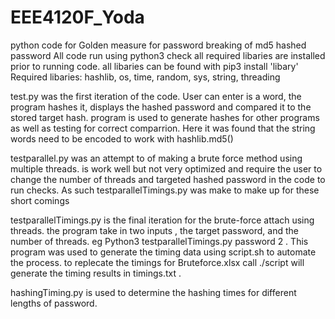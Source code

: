 # EEE4120F_Yoda
python code for Golden measure for password breaking of md5 hashed password
All code run using python3
check all required libaries are installed prior to running code. all libaries can be found with pip3 install 'libary'
Required libaries: hashlib, os, time, random, sys, string, threading

test.py was the first iteration of the code. User can enter is a word, the program hashes it, displays the hashed password and compared it to the stored target hash. program is used to generate hashes for other programs as well as testing for correct comparrion. Here it was found that the string words need to be encoded to work with hashlib.md5() 

testparallel.py was an attempt to of making a brute force method using multiple threads. is work well but not very optimized and require the user to change the number of threads and targeted hashed password in the code to run checks. As such testparallelTimings.py was make to make up for these short comings

testparallelTimings.py is the final iteration for the brute-force attach using threads. the program take in two inputs , the target password, and the number of threads. eg Python3 testparallelTimings.py password 2 . This program was used to generate the timing data using script.sh to automate the process. to replecate the timings for Bruteforce.xlsx call ./script will generate the timing results in timings.txt . 

hashingTiming.py is used to determine the hashing times for different lengths of password. 


